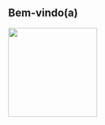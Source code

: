 
## Bem-vindo(a)

 <div>
   <a href="https://github.com/Francisco-Access">
   <img height="180em" src="https://github-readme-stats.vercel.app/api?username=Francisco-Access
&show_icons=true&theme=tokyonight&include_all_commits=true&count_private=true"/>
   <!-- <img height="180em" src="https://github-readme-stats.vercel.app/api/top-langs/?username=Rafael-Access&layout=compact&langs_count=6&theme=tokyonight"/>-->

</div>
